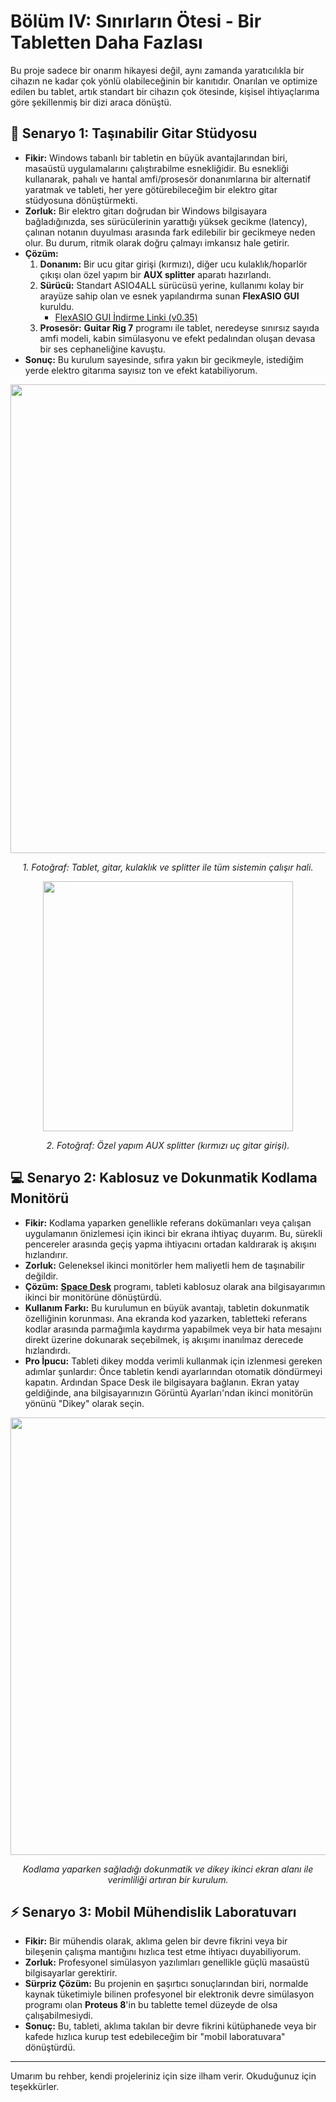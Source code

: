 # Bölüm IV: Sınırların Ötesi - Bir Tabletten Daha Fazlası

Bu proje sadece bir onarım hikayesi değil, aynı zamanda yaratıcılıkla bir cihazın ne kadar çok yönlü olabileceğinin bir kanıtıdır. Onarılan ve optimize edilen bu tablet, artık standart bir cihazın çok ötesinde, kişisel ihtiyaçlarıma göre şekillenmiş bir dizi araca dönüştü.

## 🎸 Senaryo 1: Taşınabilir Gitar Stüdyosu

*   **Fikir:** Windows tabanlı bir tabletin en büyük avantajlarından biri, masaüstü uygulamalarını çalıştırabilme esnekliğidir. Bu esnekliği kullanarak, pahalı ve hantal amfi/prosesör donanımlarına bir alternatif yaratmak ve tableti, her yere götürebileceğim bir elektro gitar stüdyosuna dönüştürmekti.
*   **Zorluk:** Bir elektro gitarı doğrudan bir Windows bilgisayara bağladığınızda, ses sürücülerinin yarattığı yüksek gecikme (latency), çalınan notanın duyulması arasında fark edilebilir bir gecikmeye neden olur. Bu durum, ritmik olarak doğru çalmayı imkansız hale getirir.
*   **Çözüm:**
    1.  **Donanım:** Bir ucu gitar girişi (kırmızı), diğer ucu kulaklık/hoparlör çıkışı olan özel yapım bir **AUX splitter** aparatı hazırlandı.
    2.  **Sürücü:** Standart ASIO4ALL sürücüsü yerine, kullanımı kolay bir arayüze sahip olan ve esnek yapılandırma sunan **FlexASIO GUI** kuruldu.
        *   [FlexASIO GUI İndirme Linki (v0.35)](https://github.com/flipswitchingmonkey/FlexASIO_GUI/releases/download/v0.35/FlexASIO.GUIInstaller_0.35.exe)
    3.  **Prosesör:** **Guitar Rig 7** programı ile tablet, neredeyse sınırsız sayıda amfi modeli, kabin simülasyonu ve efekt pedalından oluşan devasa bir ses cephaneliğine kavuştu.
*   **Sonuç:** Bu kurulum sayesinde, sıfıra yakın bir gecikmeyle, istediğim yerde elektro gitarıma sayısız ton ve efekt katabiliyorum.

<p align="center">
  <img src="../assets/images/guitar_and_tablet_setup_birdview_photo.jpg" width="750">
</p>
<p align="center">
  <i>1. Fotoğraf: Tablet, gitar, kulaklık ve splitter ile tüm sistemin çalışır hali.</i>
</p>

<p align="center">
  <img src="../assets/images/aux_splitter_gitar_and_speaker.jpg" width="400">
</p>
<p align="center">
  <i>2. Fotoğraf: Özel yapım AUX splitter (kırmızı uç gitar girişi).</i>
</p>


## 💻 Senaryo 2: Kablosuz ve Dokunmatik Kodlama Monitörü

*   **Fikir:** Kodlama yaparken genellikle referans dokümanları veya çalışan uygulamanın önizlemesi için ikinci bir ekrana ihtiyaç duyarım. Bu, sürekli pencereler arasında geçiş yapma ihtiyacını ortadan kaldırarak iş akışını hızlandırır.
*   **Zorluk:** Geleneksel ikinci monitörler hem maliyetli hem de taşınabilir değildir.
*   **Çözüm:** **[Space Desk](https://www.spacedesk.net/)** programı, tableti kablosuz olarak ana bilgisayarımın ikinci bir monitörüne dönüştürdü.
*   **Kullanım Farkı:** Bu kurulumun en büyük avantajı, tabletin dokunmatik özelliğinin korunması. Ana ekranda kod yazarken, tabletteki referans kodlar arasında parmağımla kaydırma yapabilmek veya bir hata mesajını direkt üzerine dokunarak seçebilmek, iş akışımı inanılmaz derecede hızlandırdı.
*   **Pro İpucu:** Tableti dikey modda verimli kullanmak için izlenmesi gereken adımlar şunlardır: Önce tabletin kendi ayarlarından otomatik döndürmeyi kapatın. Ardından Space Desk ile bilgisayara bağlanın. Ekran yatay geldiğinde, ana bilgisayarınızın Görüntü Ayarları'ndan ikinci monitörün yönünü "Dikey" olarak seçin.

<p align="center">
  <img src="../assets/images/tablet_as_a_second_monitor.jpg" width="700">
</p>
<p align="center">
  <i>Kodlama yaparken sağladığı dokunmatik ve dikey ikinci ekran alanı ile verimliliği artıran bir kurulum.</i>
</p>

## ⚡ Senaryo 3: Mobil Mühendislik Laboratuvarı

*   **Fikir:** Bir mühendis olarak, aklıma gelen bir devre fikrini veya bir bileşenin çalışma mantığını hızlıca test etme ihtiyacı duyabiliyorum.
*   **Zorluk:** Profesyonel simülasyon yazılımları genellikle güçlü masaüstü bilgisayarlar gerektirir.
*   **Sürpriz Çözüm:** Bu projenin en şaşırtıcı sonuçlarından biri, normalde kaynak tüketimiyle bilinen profesyonel bir elektronik devre simülasyon programı olan **Proteus 8**'in bu tablette temel düzeyde de olsa çalışabilmesiydi.
*   **Sonuç:** Bu, tableti, aklıma takılan bir devre fikrini kütüphanede veya bir kafede hızlıca kurup test edebileceğim bir "mobil laboratuvara" dönüştürdü.

---
Umarım bu rehber, kendi projeleriniz için size ilham verir. Okuduğunuz için teşekkürler.
